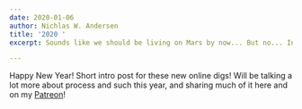 ```yaml
---
date: 2020-01-06
author: Nichlas W. Andersen
title: '2020 '
excerpt: Sounds like we should be living on Mars by now... But no... Instead, painting!!!

---
```

Happy New Year! Short intro post for these new online digs! Will be talking a lot more about process and such this year, and sharing much of it here and on my [Patreon](https://www.patreon.com/DannyDaviesArt "Patreon")!